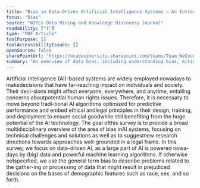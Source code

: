 ```yaml
---
title: "Bias in Data-Driven Artificial Intelligence Systems — An Introductory Survey"
focus: "Bias"
source: "WIREs Data Mining and Knowledge Discovery Journal"
readability: ["I"]
type: "PDF Article"
toolPurpose: []
toolAccessibilityIssues: []
openSource: false
sharePointUrl: "https://ocaduniversity.sharepoint.com/teams/Team_WeCount/Shared%20Documents/Resources%20and%20Tools/Literature%20(curated)/Bias%20in%20data-driven%20artificial%20intelligence%20system.pdf"
summary: "An overview of data bias, including understanding bias, mitigating bias, accounting bias and corresponding legal issues. "
---
```

Artificial Intelligence (AI)-based systems are widely employed nowadays to makedecisions that have far-reaching impact on individuals and society. Their deci-sions might affect everyone, everywhere, and anytime, entailing concerns aboutpotential human rights issues. Therefore, it is necessary to move beyond tradi-tional AI algorithms optimized for predictive performance and embed ethical andlegal principles in their design, training, and deployment to ensure social goodwhile still benefiting from the huge potential of the AI technology. The goal ofthis survey is to provide a broad multidisciplinary overview of the area of bias inAI systems, focusing on technical challenges and solutions as well as to suggestnew research directions towards approaches well-grounded in a legal frame. In this survey, we focus on data-driven AI, as a large part of AI is powered nowa-days by (big) data and powerful machine learning algorithms. If otherwise notspecified, we use the general term bias to describe problems related to the gather-ing or processing of data that might result in prejudiced decisions on the bases of demographic features such as race, sex, and so forth.
